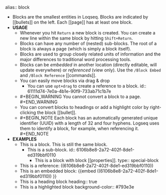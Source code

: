 alias:: block

- Blocks are the smallest entities in Loqseq. Blocks are indicated by [[bullets]] on the left. Each [[page]] has at least one block.
- **USAGE**
	- Whenever you hit `Return` a new block is created. You can create a new line within the same block by hitting `Shift+Return`.
	- Blocks can have any number of (nested) sub-blocks. The root of a block is always a page (which is simply a block itself).
	- Blocks are used to group closely related units of information and the major differences to traditional word processing tools.
	- Blocks can be _embedded_ in another location (directly editable, will update everywhere) or _referenced_ (view only). Use the `/Block Embed` and `/Block Reference` [[commands]].
	- You can easily move blocks via drag & drop
		- You can use `opt+drag` to create a reference to a block.
		  id:: 61111d74-7e0a-4b1e-90f9-733ab71c1b7e
	-
	  #+BEGIN_WARNING
	  You cannot convert a block to a page.
	  #+END_WARNING
	- You can convert blocks to headings or add a highlight color by right-clicking the block [[bullet]].
	-
	  #+BEGIN_NOTE
	  Each block has an automatically generated unique identifier (UUID) with a length of 32 and four hyphens. Logseq uses them to identify a block, for example, when referencing it.
	  #+END_NOTE
- **EXAMPLES**
	- This is a block.
	  This is still the same block.
		- This is a sub-block.
		  id:: 6106b8e8-2a72-402f-8de1-ed319bbf0110
			- This is a block with block [[properties]].
			  type:: special-block
	- This is a reference: ((6106b8e8-2a72-402f-8de1-ed319bbf0110))
	- This is an embedded block:
	  {{embed ((6106b8e8-2a72-402f-8de1-ed319bbf0110)) }}
	- This is a heading block
	  heading:: true
	- This is a highlighted block
	  background-color:: #793e3e